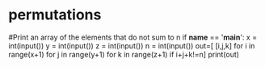 # permutations
#Print an array of the elements that do not sum to n
if __name__ == '__main__':
    x = int(input())
    y = int(input())
    z = int(input())
    n = int(input())
    out=[ [i,j,k] for i in range(x+1) for j in range(y+1) for k in range(z+1) if i+j+k!=n]
print(out)
